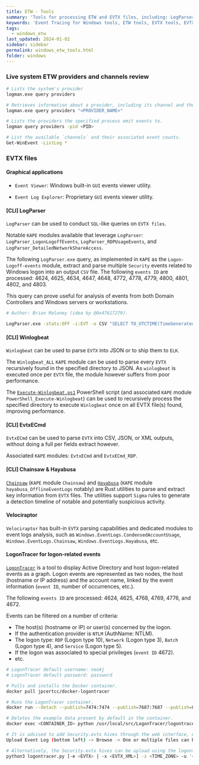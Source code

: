 ```yaml
---
title: ETW - Tools
summary: 'Tools for processing ETW and EVTX files, including: LogParser, Winlogbeat, EvtxECmd, Chainsaw, Hayabusa, and Velociraptor.'
keywords: 'Event Tracing for Windows tools, ETW tools, EVTX tools, EVTX parsing, Event Viewer, Event Log Explorer, LogParser, LogParser_LogonLogoffEvents, Winlogbeat, EvtxECmd, Chainsaw, Hayabusa, Velociraptor'
tags:
  - windows_etw
last_updated: 2024-01-02
sidebar: sidebar
permalink: windows_etw_tools.html
folder: windows
---
```


### Live system ETW providers and channels review

```bash
# Lists the system's provider
logman.exe query providers

# Retrieves information about a provider, including its channel and the process sending events to it.
logman.exe query providers "<PROVIDER_NAME>"

# Lists the providers the specified process emit events to.
logman query providers -pid <PID>

# List the available `channels` and their associated event counts.
Get-WinEvent -ListLog *
```

### EVTX files

#### Graphical applications

 - `Event Viewer`: Windows built-in `GUI` events viewer utility.

 - `Event Log Explorer`: Proprietary `GUI` events viewer utility.

#### [CLI] LogParser

`LogParser` can be used to conduct `SQL`-like queries on `EVTX files`.

Notable `KAPE` modules available that leverage `LogParser`:
`LogParser_LogonLogoffEvents`, `LogParser_RDPUsageEvents`, and
`LogParser_DetailedNetworkShareAccess`.

The following `LogParser.exe` query, as implemented in `KAPE` as the
`Logon-Logoff-events` module, extract and parse multiple `Security` events
related to Windows logon into an output `CSV` file. The following `events ID`
are processed: 4624, 4625, 4634, 4647, 4648, 4772, 4778, 4779, 4800, 4801,
4802, and 4803.

This query can prove useful for analysis of events from both Domain Controllers
and Windows servers or workstations.

```bash
# Author: Brian Maloney (idea by @0x47617279).

LogParser.exe -stats:OFF -i:EVT -o CSV "SELECT TO_UTCTIME(TimeGenerated) AS Date, EventID, CASE EventID WHEN 4624 THEN 'An account was successfully logged on' WHEN 4625 THEN 'An account failed to log on' WHEN 4634 THEN 'An account was logged off' WHEN 4647 THEN 'User initiated logoff' WHEN 4648 THEN 'A logon was attempted using explicit credentials' WHEN 4672 THEN 'Special privileges assigned to new logon' WHEN 4778 THEN 'A session was reconnected to a Window Station' WHEN 4779 THEN 'A session was disconnected from a Window Station' WHEN 4800 THEN 'The workstation was locked' WHEN 4801 THEN 'The workstation was unlocked' WHEN 4802 THEN 'The screen saver was invoked' WHEN 4803 THEN 'The screen saver was dismissed' END as Description, CASE EventID WHEN 4624 THEN EXTRACT_TOKEN(Strings, 5, '|') WHEN 4625 THEN EXTRACT_TOKEN(Strings, 5, '|') WHEN 4634 THEN EXTRACT_TOKEN(Strings, 1, '|') WHEN 4647 THEN EXTRACT_TOKEN(Strings, 1, '|') WHEN 4648 THEN EXTRACT_TOKEN(Strings, 1, '|') WHEN 4672 THEN EXTRACT_TOKEN(Strings, 1, '|') WHEN 4778 THEN EXTRACT_TOKEN(Strings, 0, '|') WHEN 4779 THEN EXTRACT_TOKEN(Strings, 0, '|') WHEN 4800 THEN EXTRACT_TOKEN(Strings, 1, '|') WHEN 4801 THEN EXTRACT_TOKEN(Strings, 1, '|') WHEN 4802 THEN EXTRACT_TOKEN(Strings, 1, '|') WHEN 4803 THEN EXTRACT_TOKEN(Strings, 1, '|') END as Username, CASE EventID WHEN 4624 THEN EXTRACT_TOKEN(Strings, 6, '|') WHEN 4625 THEN EXTRACT_TOKEN(Strings, 6, '|') WHEN 4634 THEN EXTRACT_TOKEN(Strings, 2, '|') WHEN 4647 THEN EXTRACT_TOKEN(Strings, 2, '|') WHEN 4648 THEN EXTRACT_TOKEN(Strings, 2, '|') WHEN 4672 THEN EXTRACT_TOKEN(Strings, 2, '|') WHEN 4778 THEN EXTRACT_TOKEN(Strings, 1, '|') WHEN 4779 THEN EXTRACT_TOKEN(Strings, 1, '|') WHEN 4800 THEN EXTRACT_TOKEN(Strings, 2, '|') WHEN 4801 THEN EXTRACT_TOKEN(Strings, 2, '|') WHEN 4802 THEN EXTRACT_TOKEN(Strings, 2, '|') WHEN 4803 THEN EXTRACT_TOKEN(Strings, 2, '|') END as Domain, CASE EventID WHEN 4648 THEN STRCAT(EXTRACT_TOKEN(Strings, 6, '|'),STRCAT('\\',EXTRACT_TOKEN(Strings, 5, '|'))) END AS CredentialsUsed, CASE EventID WHEN 4624 THEN EXTRACT_TOKEN(Strings, 7, '|') WHEN 4624 THEN EXTRACT_TOKEN(Strings, 7, '|') WHEN 4634 THEN EXTRACT_TOKEN(Strings, 3, '|') WHEN 4647 THEN EXTRACT_TOKEN(Strings, 3, '|') WHEN 4648 THEN EXTRACT_TOKEN(Strings, 3, '|') WHEN 4672 THEN EXTRACT_TOKEN(Strings, 3, '|') WHEN 4778 THEN EXTRACT_TOKEN(Strings, 2, '|') WHEN 4779 THEN EXTRACT_TOKEN(Strings, 2, '|') WHEN 4800 THEN EXTRACT_TOKEN(Strings, 3, '|') WHEN 4801 THEN EXTRACT_TOKEN(Strings, 3, '|') WHEN 4802 THEN EXTRACT_TOKEN(Strings, 3, '|') WHEN 4803 THEN EXTRACT_TOKEN(Strings, 3, '|') END AS LogonID, CASE EventID WHEN 4778 THEN EXTRACT_TOKEN(Strings, 3, '|') WHEN 4779 THEN EXTRACT_TOKEN(Strings, 3, '|') WHEN 4800 THEN EXTRACT_TOKEN(Strings, 4, '|') WHEN 4801 THEN EXTRACT_TOKEN(Strings, 4, '|') WHEN 4802 THEN EXTRACT_TOKEN(Strings, 4, '|') WHEN 4803 THEN EXTRACT_TOKEN(Strings, 4, '|') END AS SessionName, REPLACE_STR(REPLACE_STR(REPLACE_STR(REPLACE_STR(REPLACE_STR(REPLACE_STR(REPLACE_STR(REPLACE_STR(REPLACE_STR(REPLACE_STR(REPLACE_STR(CASE EventID WHEN 4624 THEN EXTRACT_TOKEN(Strings, 8, '|') WHEN 4625 THEN EXTRACT_TOKEN(Strings, 10, '|') WHEN 4634 THEN EXTRACT_TOKEN(Strings, 4, '|') END,'2','Logon via console'),'3','Network Logon'),'4','Batch Logon'),'5','Windows Service Logon'),'7','Credentials used to unlock screen'),'8','Network logon sending credentials (cleartext)'),'9','Different credentials used than logged on user'),'10','Remote interactive logon (RDP)'),'11','Cached credentials used to logon'),'12','Cached remote interactive (similar to Type 10)'),'13','Cached unlock (similar to Type 7)') AS LogonType, CASE EventID WHEN 4625 THEN CASE EXTRACT_TOKEN(strings, 7, '|') WHEN '0xc000005e' THEN 'There are currently no logon servers available to service the logon request' WHEN '0xc0000064' THEN 'user name does not exist' WHEN '0xc000006a' THEN 'user name is correct but the password is wrong' WHEN '0xc000006d' THEN 'user logon with misspelled or bad password' WHEN '0xc000006e' THEN 'unknown user name or bad password' WHEN '0xc000006f' THEN 'user tried to logon outside his day of week or time of day restrictions' WHEN '0xc0000070' THEN 'workstation restriction, or Authentication Policy Silo violation (look for event ID 4820 on domain controller)' WHEN '0xc0000071' THEN 'expired password' WHEN '0xc0000072' THEN 'account is currently disabled' WHEN '0xc00000dc' THEN 'Indicates the Sam Server was in the wrong state to perform the desired operation.' WHEN '0xc0000133' THEN 'clocks between DC and other computer too far out of sync' WHEN '0xc000015b' THEN 'The user has not been granted the requested logon type (aka logon right) at this machine' WHEN '0xc000018c' THEN 'The logon request failed because the trust relationship between the primary domain and the trusted domain failed' WHEN '0xc0000192' THEN 'An attempt was made to logon, but the netlogon service was not started' WHEN '0xc0000193' THEN 'account expiration' WHEN '0xc0000224' THEN 'user is required to change password at next logon' WHEN '0xc0000225' THEN 'evidently a bug in Windows and not a risk' WHEN '0xc0000234' THEN 'user is currently locked out' WHEN '0xc00002ee' THEN 'Failure Reason. An Error occurred during Logon' WHEN '0xc0000413' THEN 'Logon Failure. The machine you are logging onto is protected by an authentication firewall. The specified account is not allowed to authenticate to the machine' ELSE EXTRACT_TOKEN(strings, 7, '|') END END AS Status, CASE EventID WHEN 4625 THEN CASE EXTRACT_TOKEN(strings, 9, '|') WHEN '0xc000005e' THEN 'There are currently no logon servers available to service the logon request' WHEN '0xc0000064' THEN 'user name does not exist' WHEN '0xc000006a' THEN 'user name is correct but the password is wrong' WHEN '0xc000006d' THEN 'user logon with misspelled or bad password' WHEN '0xc000006e' THEN 'unknown user name or bad password' WHEN '0xc000006f' THEN 'user tried to logon outside his day of week or time of day restrictions' WHEN '0xc0000070' THEN 'workstation restriction, or Authentication Policy Silo violation (look for event ID 4820 on domain controller)' WHEN '0xc0000071' THEN 'expired password' WHEN '0xc0000072' THEN 'account is currently disabled' WHEN '0xc00000dc' THEN 'Indicates the Sam Server was in the wrong state to perform the desired operation.' WHEN '0xc0000133' THEN 'clocks between DC and other computer too far out of sync' WHEN '0xc000015b' THEN 'The user has not been granted the requested logon type (aka logon right) at this machine' WHEN '0xc000018c' THEN 'The logon request failed because the trust relationship between the primary domain and the trusted domain failed' WHEN '0xc0000192' THEN 'An attempt was made to logon, but the netlogon service was not started' WHEN '0xc0000193' THEN 'account expiration' WHEN '0xc0000224' THEN 'user is required to change password at next logon' WHEN '0xc0000225' THEN 'evidently a bug in Windows and not a risk' WHEN '0xc0000234' THEN 'user is currently locked out' WHEN '0xc00002ee' THEN 'Failure Reason. An Error occurred during Logon' WHEN '0xc0000413' THEN 'Logon Failure. The machine you are logging onto is protected by an authentication firewall. The specified account is not allowed to authenticate to the machine' ELSE EXTRACT_TOKEN(strings, 9, '|') END END AS SubStatus, CASE EventID WHEN 4624 THEN EXTRACT_TOKEN(strings, 9, '|') WHEN 4625 THEN EXTRACT_TOKEN(strings, 11, '|') END AS AuthPackage, CASE EventID WHEN 4624 THEN EXTRACT_TOKEN(Strings, 11, '|') WHEN 4625 THEN EXTRACT_TOKEN(Strings, 13, '|') WHEN 4648 THEN EXTRACT_TOKEN(Strings, 8, '|') WHEN 4778 THEN EXTRACT_TOKEN(Strings, 4, '|') WHEN 4779 THEN EXTRACT_TOKEN(Strings, 4, '|') END AS Workstation, CASE EventID WHEN 4624 THEN EXTRACT_TOKEN(Strings, 18, '|') WHEN 4625 THEN EXTRACT_TOKEN(Strings, 19, '|') WHEN 4648 THEN EXTRACT_TOKEN(Strings, 12, '|') WHEN 4778 THEN EXTRACT_TOKEN(Strings, 5, '|') WHEN 4779 THEN EXTRACT_TOKEN(Strings, 5, '|') END AS SourceIP INTO <DESTINATION_FOLDER>\logparser-Logon-Logoff-events.csv' FROM '<SECURITY_EVTX_FILE>' WHERE EventID IN (4624;4625;4634;4647;4648;4672;4778;4779;4800;4801;4802;4803) AND Username NOT IN ('SYSTEM'; 'ANONYMOUS LOGON'; 'LOCAL SERVICE'; 'NETWORK SERVICE') AND Domain NOT IN ('NT AUTHORITY')" -filemode:0
```

#### [CLI] Winlogbeat

`Winlogbeat` can be used to parse `EVTX` into JSON or to ship them to `ELK`.

The `Winlogbeat_ALL` `KAPE` module can be used to parse every `EVTX`
recursively found in the specified directory to JSON. As `winlogbeat` is
executed once per `EVTX` file, the module however suffers from poor
performance.

The [`Execute-Winlogbeat.ps1`](https://gist.github.com/Qazeer/4936ec6c9fa511500f9496d0ceacab22)
PowerShell script (and associated `KAPE` module
`PowerShell_Execute-Winlogbeat`) can be used to recursively process the
specified directory to execute `Winlogbeat` once on all EVTX file(s) found,
improving performance.

#### [CLI] EvtxECmd

`EvtxECmd` can be used to parse `EVTX` into CSV, JSON, or XML outputs, without
doing a full per fields extract however.

Associated `KAPE` modules: `EvtxECmd` and `EvtxECmd_RDP`.

#### [CLI] Chainsaw & Hayabusa

[`Chainsaw`](https://github.com/WithSecureLabs/chainsaw) (`KAPE` module
`Chainsaw`) and [`Hayabusa`](https://github.com/Yamato-Security/hayabusa)
(`KAPE` module `hayabusa_OfflineEventLogs` notably) are Rust utilities to
parse and extract key information from `EVTX` files. The utilities support
`Sigma` rules to generate a detection timeline of notable and potentially
suspicious activity.

#### Velociraptor

`Velociraptor` has built-in `EVTX` parsing capabilities and dedicated modules
to event logs analysis, such as `Windows.EventLogs.CondensedAccountUsage`,
`Windows.EventLogs.Chainsaw`, `Windows.EventLogs.Hayabusa`, etc.

#### LogonTracer for logon-related events

[`LogonTracer`](https://github.com/JPCERTCC/LogonTracer) is a tool to display
Active Directory and host logon-related events as a graph. Logon events are
represented as two nodes, the host (hostname or IP address) and the account
name, linked by the event information (`event ID`, number of occurrences,
etc.).

The following `events ID` are processed: 4624, 4625, 4768, 4769, 4776, and
4672.

Events can be filtered on a number of criteria:
  - The host(s) (hostname or IP) or user(s) concerned by the logon.
  - If the authentication provider is `NTLM` (AuthName: NTLM).
  - The logon type: `RDP` (Logon type 10), `Network` (Logon type 3), `Batch`
    (Logon type 4), and `Service` (Logon type 5).
  - If the logon was associated to special privileges (`event ID` 4672).
  - etc.

```bash
# LogonTracer default username: neo4j
# LogonTracer default password: password

# Pulls and installs the Docker container.
docker pull jpcertcc/docker-logontracer

# Runs the LogonTracer container.
docker run --detach --publish=7474:7474 --publish=7687:7687 --publish=8080:8080 -e LTHOSTNAME=<IP> jpcertcc/docker-logontracer

# Deletes the example data present by default in the container.
docker exec <CONTAINER_ID> python /usr/local/src/LogonTracer/logontracer.py --delete -u '<USERNAME>' -p '<PASSWORD>' -s <IP>

# It is advised to add Security.evtx hives through the web interface, exposed by default on the TCP port 8080.
Upload Event Log (bottom left) -> Browse -> One or multiple files can be selected -> Upload

# Alternatively, the Security.evtx hives can be upload using the logontracer.py Python script.
python3 logontracer.py [-e <EVTX> | -x <EVTX_XML>] -z <TIME_ZONE> -u '<USERNAME>' -p '<PASSWORD>' -s <IP>
```

